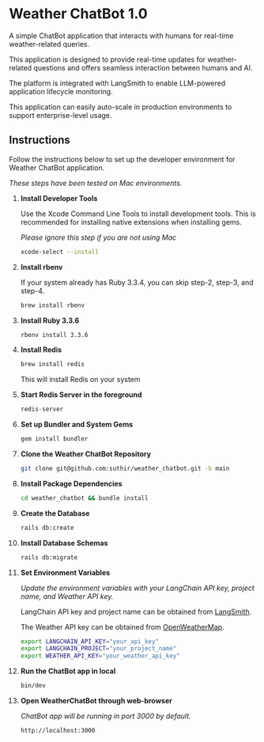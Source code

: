 # Weather ChatBot 1.0

A simple ChatBot application that interacts with humans for real-time weather-related queries.

This application is designed to provide real-time updates for weather-related questions and offers seamless interaction between humans and AI.

The platform is integrated with LangSmith to enable LLM-powered application lifecycle monitoring.

This application can easily auto-scale in production environments to support enterprise-level usage.

## Instructions

Follow the instructions below to set up the developer environment for Weather ChatBot application.

*These steps have been tested on Mac environments.*

1. **Install Developer Tools**

   Use the Xcode Command Line Tools to install development tools. This is recommended for installing native extensions when installing gems.

   _Please ignore this step if you are not using Mac_

   ```bash
   xcode-select --install
    ```
2. **Install rbenv**

   If your system already has Ruby 3.3.4, you can skip step-2, step-3, and step-4.

   ```bash
   brew install rbenv
    ```
3. **Install Ruby 3.3.6**

   ```bash
   rbenv install 3.3.6
    ```
4. **Install Redis**

   ```bash
   brew install redis
    ```
    This will install Redis on your system
5. **Start Redis Server in the foreground**
    
   ```bash
   redis-server
    ```
6. **Set up Bundler and System Gems**

   ```bash
   gem install bundler
    ```
7. **Clone the Weather ChatBot Repository**

   ```bash
   git clone git@github.com:suthir/weather_chatbot.git -b main
    ```
8. **Install Package Dependencies**

   ```bash
   cd weather_chatbot && bundle install
    ```
9. **Create the Database**

   ```bash
   rails db:create
    ```
10. **Install Database Schemas**

    ```bash
    rails db:migrate
    ```
11. **Set Environment Variables**

    *Update the environment variables with your LangChain API key, project name, and Weather API key.*

    LangChain API key and project name can be obtained from [LangSmith](https://smith.langchain.com/).

    The Weather API key can be obtained from [OpenWeatherMap](https://home.openweathermap.org/users/sign_in).

    ```bash
    export LANGCHAIN_API_KEY="your_api_key"
    export LANGCHAIN_PROJECT="your_project_name"
    export WEATHER_API_KEY="your_weather_api_key"
    ```
12. **Run the ChatBot app in local**
    ```bash
    bin/dev
    ```

13. **Open WeatherChatBot through web-browser**

    *ChatBot app will be running in port 3000 by default.*
    ```bash
    http://localhost:3000
    ```


